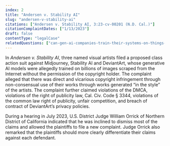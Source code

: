 ```yaml
---
index: 2
title: "Andersen v. Stability AI"
slug: "andersen-v-stability-ai"
citations: ["Andersen v. Stability AI, 3:23-cv-00201 (N.D. Cal.)"]
citationComplaintDates: ["1/13/2023"]
draft: false 
contentType: "legalCase"
relatedQuestions: ["can-gen-ai-companies-train-their-systems-on-things-i-made"]
---
```

In *Andersen v. Stability AI*, three named visual artists filed a proposed class action suit against Midjourney, Stability AI and DeviantArt, whose generative AI models were allegedly trained on billions of images scraped from the Internet without the permission of the copyright holder. The complaint alleged that there was direct and vicarious copyright infringement through non-consensual use of their works through works generated “in the style” of the artists. The complaint further claimed violations of the DMCA, violations of the right of publicity law, Cal. Civ. Code § 3344, violations of the common law right of publicity, unfair competition, and breach of contract of DeviantArt’s privacy policies.

During a hearing in July 2023, U.S. District Judge William Orrick of Northern District of California indicated that he was inclined to dismiss most of the claims and allowed the plaintiffs to file a new complaint. Judge Orrick also remarked that the plaintiffs should more clearly differentiate their claims against each defendant.
